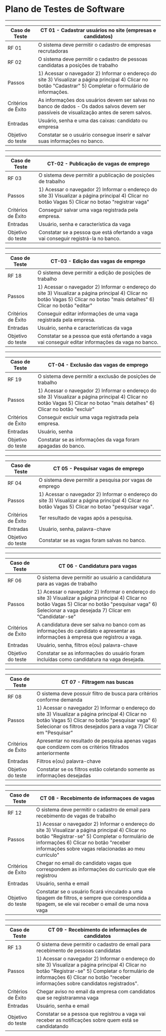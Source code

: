 # Plano de Testes de Software

<div align = "center">
  
-----------------------------------------------------------------------------------------------------------------------------------------------------------------------
|Caso de Teste |CT 01 - Cadastrar usuários no site (empresas e candidatos) | 
|--------------------|------------------------------------|
| RF 01 | O sistema deve permitir o cadastro de empresas recrutadoras | 
| RF 02 | O sistema deve permitir o cadastro de pessoas candidatas a posições de trabalho | 
| Passos	| 1) Acessar o navegador 2) Informar o endereço do site 3) Visualizar a página principal 4) Clicar no botão "Cadastrar" 5) Completar o formulário de informações. |
| Critérios de Êxito | As informações dos usuários devem ser salvas no banco de dados - Os dados salvos devem ser passíveis de visualização antes de serem salvos. | 
| Entradas | Usuário, senha e uma das caixas: candidato ou empresa|
| Objetivo do teste | Constatar se o usuário consegue inserir e salvar suas informações no banco. | 
-----------------------------------------------------------------------------------------------------------------------------------------------------------------------

|Caso de Teste | CT-02 - Publicação de vagas de emprego |
|--------------------|------------------------------------|
| RF 03 | O sistema deve permitir a publicação de posições de trabalho|
|Passos | 1) Acessar o navegador 2) Informar o endereço do site 3) Visualizar a página principal 4) Clicar no botão Vagas 5) Clicar no botao "registrar vaga" |
|Critérios de Êxito | Conseguir salvar uma vaga registrada pela empresa.|
|Entradas| Usuário, senha e característica da vaga|
|Objetivo do teste | Constatar se a pessoa que está ofertando a vaga vai conseguir registrá-la no banco.                                         |

-----------------------------------------------------------------------------------------------------------------------------------------------------------------------
|Caso de Teste | CT-03 - Edição das vagas de emprego |
|--------------------|------------------------------------|
| RF 18 | O sistema deve permitir a edição de posições de trabalho|
|Passos | 1) Acessar o navegador 2) Informar o endereço do site 3) Visualizar a página principal 4) Clicar no botão Vagas 5) Clicar no botao "mais detalhes" 6) Clicar no botão "editar" |
|Critérios de Êxito | Conseguir editar informações de uma vaga registrada pela empresa.|
|Entradas| Usuário, senha e características da vaga|
|Objetivo do teste | Constatar se a pessoa que está ofertando a vaga vai conseguir editar informações da vaga no banco.                                         |

-----------------------------------------------------------------------------------------------------------------------------------------------------------------------  
|Caso de Teste | CT-04 - Exclusão das vagas de emprego |
|--------------------|------------------------------------|
| RF 19 | O sistema deve permitir a exclusão de posições de trabalho|
|Passos | 1) Acessar o navegador 2) Informar o endereço do site 3) Visualizar a página principal 4) Clicar no botão Vagas 5) Clicar no botao "mais detalhes" 6) Clicar no botão "excluir" |
|Critérios de Êxito | Conseguir excluir uma vaga registrada pela empresa.|
|Entradas| Usuário, senha |
|Objetivo do teste | Constatar se as informações da vaga foram apagadas do banco.                                         |

----------------------------------------------------------------------------------------------------------------------------------------------------------------------- 
  
|Caso de Teste | CT 05 - Pesquisar vagas de emprego |
|--------------------|------------------------------------|
| RF 04 | O sistema deve permitir a pesquisa por vagas de emprego|
|Passos | 1) Acessar o navegador 2) Informar o endereço do site 3) Visualizar a página principal 4) Clicar no botão Vagas 5) Clicar no botao "pesquisar vaga".|
|Critérios de Êxito | Ter resultado de vagas após a pesquisa.|
|Entradas| Usuário, senha, palavra-chave|
|Objetivo do teste | Constatar se as vagas foram salvas no banco.|

-----------------------------------------------------------------------------------------------------------------------------------------------------------------------
|Caso de Teste | CT 06 - Candidatura para vagas |
|--------------------|------------------------------------|
| RF 06 | O sistema deve permitir ao usuário a candidatura para as vagas de trabalho |
|Passos | 1) Acessar o navegador 2) Informar o endereço do site 3) Visualizar a página principal 4) Clicar no botão Vagas 5) Clicar no botão "pesquisar vaga" 6) Selecionar a vaga desejada 7) Clicar em "Candidatar-se" |
|Critérios de Êxito | A candidatura deve ser salva no banco com as informações do candidato e apresentar as informações à empresa que registrou a vaga.|
|Entradas |  Usuário, senha, filtros e(ou) palavra-chave|
|Objetivo do teste | Constatar se as informações do usuário foram incluídas como candidatura na vaga desejada.|

-----------------------------------------------------------------------------------------------------------------------------------------------------------------------
|Caso de Teste | CT 07 - Filtragem nas buscas |
|--------------------|------------------------------------|
| RF 08 | O sistema deve possuir filtro de busca para critérios conforme demanda| 
|Passos | 1) Acessar o navegador 2) Informar o endereço do site 3) Visualizar a página principal 4) Clicar no botão Vagas 5) Clicar no botão "pesquisar vaga" 6) Selecionar os filtros desejados para a vaga 7) Clicar em "Pesquisar"|
|Critérios de Êxito | Apresentar no resultado de pesquisa apenas vagas que condizem com os critérios filtrados anteriormente|
|Entradas| Filtros e(ou) palavra-chave|
|Objetivo do teste | Constatar se os filtros estão coletando somente as informações desejadas|
  
-----------------------------------------------------------------------------------------------------------------------------------------------------------------------
|Caso de Teste | CT 08 - Recebimento de informaçoes de vagas |
|--------------------|------------------------------------|
| RF 12 | O sistema deve permitir o cadastro de email para recebimento de vagas de trabalho|
|Passos | 1) Acessar o navegador 2) Informar o endereço do site 3) Visualizar a página principal 4) Clicar no botão "Registrar-se" 5) Completar o formulário de informações 6) Clicar no botão "receber informações sobre vagas relacionadas ao meu currículo"|
|Critérios de Êxito | Chegar no email do candidato vagas que correspondem as informações do curriculo que ele registrou|
|Entradas| Usuário, senha e email|
|Objetivo do teste | Constatar se o usuário ficará vinculado a uma tipagem de filtros, e sempre que correspondida a tipagem, se ele vai receber o email de uma nova vaga|

-----------------------------------------------------------------------------------------------------------------------------------------------------------------------
|Caso de Teste | CT 09 - Recebimento de informações de candidatos|
|--------------------|------------------------------------|
| RF 13 | O sistema deve permitir o cadastro de email para recebimento de pessoas candidatas|
|Passos | 1) Acessar o navegador 2) Informar o endereço do site 3) Visualizar a página principal 4) Clicar no botão "Registrar-se" 5) Completar o formulário de informações 6) Clicar no botão "receber informações sobre candidatos registrados".|
|Critérios de Êxito | Chegar aviso no email da empresa com candidatos que se registraramna vaga|
|Entradas| Usuário, senha e email|
|Objetivo do teste | Constatar se a pessoa que registrou a vaga vai receber as notificações sobre quem está se candidatando|

